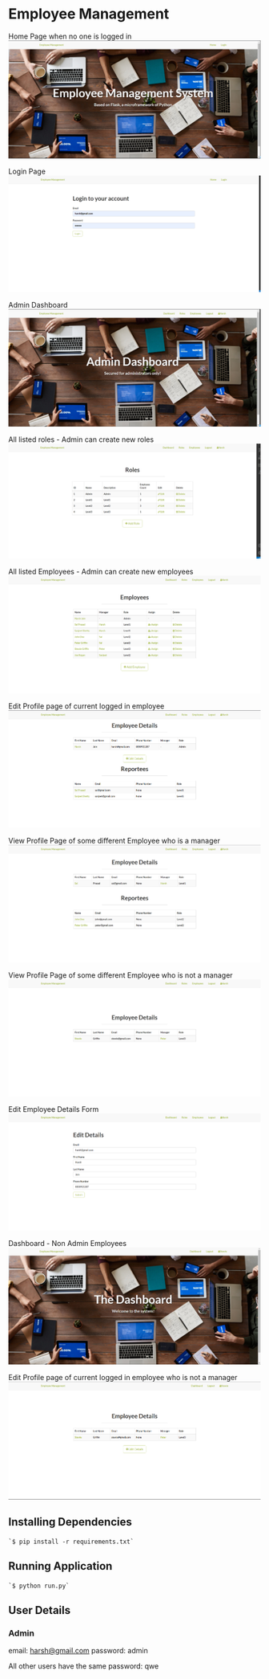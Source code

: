 # Employee Management

Home Page when no one is logged in
![Screenshot-1](screenshots/Screenshot_1.png)

Login Page
![Screenshot-2](screenshots/Screenshot_2.png)

Admin Dashboard
![Screenshot-2](screenshots/Screenshot_3.png)

All listed roles - Admin can create new roles
![Screenshot-2](screenshots/Screenshot_4.png)

All listed Employees - Admin can create new employees
![Screenshot-2](screenshots/Screenshot_5.png)

Edit Profile page of current logged in employee
![Screenshot-2](screenshots/Screenshot_6.png)

View Profile Page of some different Employee who is a manager
![Screenshot-2](screenshots/Screenshot_7.png)

View Profile Page of some different Employee who is not a manager
![Screenshot-2](screenshots/Screenshot_8.png)

Edit Employee Details Form
![Screenshot-2](screenshots/Screenshot_9.png)

Dashboard - Non Admin Employees
![Screenshot-2](screenshots/Screenshot_10.png)

Edit Profile page of current logged in employee who is not a manager
![Screenshot-2](screenshots/Screenshot_11.png)

## Installing Dependencies

    `$ pip install -r requirements.txt`

## Running Application

    `$ python run.py`

## User Details

### Admin
email: harsh@gmail.com
password: admin

All other users have the same password: qwe



